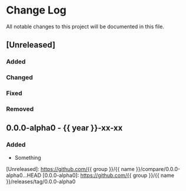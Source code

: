 # Change Log

All notable changes to this project will be documented in this file.



## [Unreleased]

### Added

### Changed

### Fixed

### Removed



## 0.0.0-alpha0 - {{ year }}-xx-xx

### Added

- Something



[Unreleased]:  https://github.com/{{ group }}/{{ name }}/compare/0.0.0-alpha0...HEAD
[0.0.0-alpha0]: https://github.com/{{ group }}/{{ name }}/releases/tag/0.0.0-alpha0
